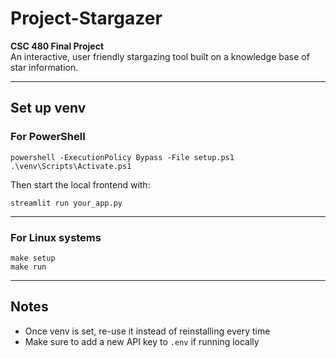 # Project-Stargazer

**CSC 480 Final Project**  
An interactive, user friendly stargazing tool built on a knowledge base of star information.

---

## Set up venv

### For **PowerShell**

    powershell -ExecutionPolicy Bypass -File setup.ps1  
    .\venv\Scripts\Activate.ps1

Then start the local frontend with:

    streamlit run your_app.py

---

### For **Linux systems**

    make setup  
    make run

---

## Notes

- Once venv is set, re-use it instead of reinstalling every time  
- Make sure to add a new API key to `.env` if running locally
